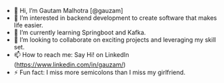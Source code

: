 - 👋 Hi, I’m Gautam Malhotra [@gauzam]
- 👀 I’m interested in backend development to create software that makes life easier.
- 🌱 I’m currently learning Springboot and Kafka.
- 💞️ I’m looking to collaborate on exciting projects and leveraging my skill set.
- 📫 How to reach me: Say Hi! on LinkedIn (https://www.linkedin.com/in/gauzam/)
- ⚡ Fun fact: I miss more semicolons than I miss my girlfriend.

<!---
gauzam/gauzam is a ✨ special ✨ repository because its `README.md` (this file) appears on your GitHub profile.
You can click the Preview link to take a look at your changes.
--->
